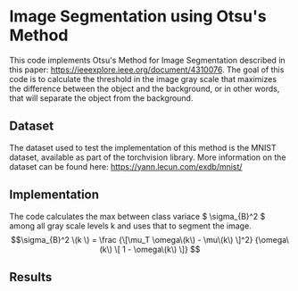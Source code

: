# Image Segmentation using Otsu's Method
This code implements Otsu's Method for Image Segmentation described in this paper: https://ieeexplore.ieee.org/document/4310076. The goal of this code is to calculate the threshold in the image gray scale that maximizes the difference between the object and the background, or in other words, that will separate the object from the background.

## Dataset
The dataset used to test the implementation of this method is the MNIST dataset, available as part of the torchvision library. More information on the dataset can be found here: https://yann.lecun.com/exdb/mnist/

## Implementation
The code calculates the max between class variace $ \sigma_{B}^2 $ among all gray scale levels k and uses that to segment the image.
$$\sigma_{B}^2 \(k \) = \frac {\[\mu_T \omega\(k\) - \mu\(k\) \]^2} {\omega\(k\) \[ 1 - \omega\(k\) \]} $$

## Results
